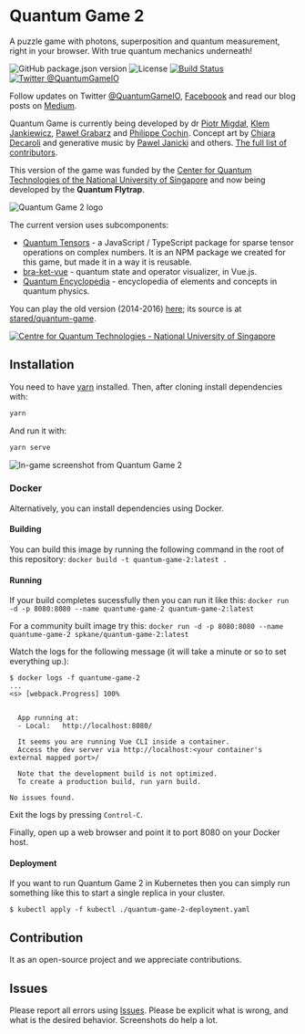 # Quantum Game 2

A puzzle game with photons, superposition and quantum measurement, right in your browser. With true quantum mechanics underneath!

![GitHub package.json version](https://img.shields.io/github/package-json/v/Quantum-Game/quantum-game-2)
![License](https://img.shields.io/github/license/Quantum-Game/quantum-game-2)
[![Build Status](https://travis-ci.com/Quantum-Game/quantum-game-2.svg?branch=master)](https://travis-ci.com/Quantum-Game/quantum-game-2)
[![Twitter @QuantumGameIO](https://img.shields.io/twitter/follow/QuantumGameIO)](https://twitter.com/quantumgameio)

Follow updates on Twitter [@QuantumGameIO](https://twitter.com/QuantumGameIO), [Faceboook](https://www.facebook.com/quantumgameio/) and read our blog posts on [Medium](https://medium.com/quantum-photons).

Quantum Game is currently being developed by dr [Piotr Migdał](https://p.migdal.pl/), [Klem Jankiewicz](http://jankiewiczstudio.com/), [Paweł Grabarz](https://github.com/frizi) and [Philippe Cochin](https://github.com/sneakyweasel). Concept art by [Chiara Decaroli](https://maperseguirvirtute.wordpress.com/) and generative music by [Pawel Janicki](https://www.paweljanicki.jp/) and others. [The full list of contributors](https://github.com/Quantum-Game/quantum-game-2/graphs/contributors).

This version of the game was funded by the [Center for Quantum Technologies of the National University of Singapore](https://www.quantumlah.org/) and now being developed by the **Quantum Flytrap**.

![Quantum Game 2 logo](public/img/qg2_logo.png)

The current version uses subcomponents:

* [Quantum Tensors](https://github.com/Quantum-Game/quantum-tensors) - a JavaScript / TypeScript package for sparse tensor operations on complex numbers. It is an NPM package we created for this game, but made it in a way it is reusable.
* [bra-ket-vue](https://github.com/Quantum-Game/bra-ket-vue) - quantum state and operator visualizer, in Vue.js.
* [Quantum Encyclopedia](https://github.com/Quantum-Game/qg-encyclopedia) - encyclopedia of elements and concepts in quantum physics.

You can play the old version (2014-2016) [here](http://play.quantumgame.io/); its source is at [stared/quantum-game](https://github.com/stared/quantum-game).

[![Centre for Quantum Technologies - National University of Singapore](https://img.shields.io/badge/Supported%20By-CQT,%20National%20University%20of%20Singapore-brightgreen.svg?style=for-the-badge)](https://www.quantumlah.org/)

## Installation

You need to have [yarn](https://yarnpkg.com/) installed. Then, after cloning install dependencies with:

```bash
yarn
```

And run it with:

```bash
yarn serve
```

![In-game screenshot from Quantum Game 2](public/img/qg2_social_media_screenshot.png)

### Docker

Alternatively, you can install dependencies using Docker.

#### Building
You can build this image by running the following command in the root of this repository:
`docker build -t quantum-game-2:latest .`

#### Running
If your build completes sucessfully then you can run it like this:
`docker run -d -p 8080:8080 --name quantume-game-2 quantum-game-2:latest`

For a community built image try this:
`docker run -d -p 8080:8080 --name quantume-game-2 spkane/quantum-game-2:latest`

Watch the logs for the following message (it will take a minute or so to set everything up.):

```shell
$ docker logs -f quantume-game-2
...
<s> [webpack.Progress] 100%


  App running at:
  - Local:   http://localhost:8080/

  It seems you are running Vue CLI inside a container.
  Access the dev server via http://localhost:<your container's external mapped port>/

  Note that the development build is not optimized.
  To create a production build, run yarn build.

No issues found.
```

Exit the logs by pressing `Control-C`.

Finally, open up a web browser and point it to port 8080 on your Docker host.

#### Deployment

If you want to run Quantum Game 2 in Kubernetes then you can simply run something like this to start a single replica in your cluster.

```shell
$ kubectl apply -f kubectl ./quantum-game-2-deployment.yaml
```

## Contribution

It as an open-source project and we appreciate contributions.

## Issues

Please report all errors using [Issues](https://github.com/Quantum-Game/quantum-game-2/issues). Please be explicit what is wrong, and what is the desired behavior. Screenshots do help a lot.
